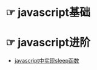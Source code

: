 # ☞ javascript基础

# ☞ javascript进阶
* [javascript中实现sleep函数](https://github.com/staven630/Fontweb-Interview-Questions/blob/master/javascript/javascript%E4%B8%AD%E5%AE%9E%E7%8E%B0sleep%E5%87%BD%E6%95%B0.md)
